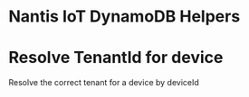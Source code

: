 # Nantis IoT DynamoDB Helpers

# Resolve TenantId for device

Resolve the correct tenant for a device by deviceId
